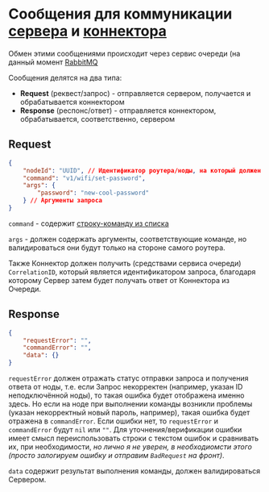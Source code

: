 # Сообщения для коммуникации [сервера](../../units/server.md) и [коннектора](../../units/connector.md)

Обмен этими сообщениями происходит через сервис очереди (на данный момент [RabbitMQ](../../units/rabbitmq.md)

Сообщения делятся на два типа:

- **Request** (реквест/запрос) - отправляется сервером, получается и обрабатывается коннектором
- **Response** (респонс/ответ) - отправляется коннектором, обрабатывается, соответственно, сервером

## Request

```json
{
    "nodeId": "UUID", // Идентификатор роутера/ноды, на который должен быть отправлен запрос
    "command": "v1/wifi/set-password",
    "args": {
        "password": "new-cool-password"
    } // Аргументы запроса
}
```

`command` - содержит [строку-команду из списка](../commands.md)

`args` - должен содержать аргументы, соответствующие команде, но валидироваться они будут только на стороне самого роутера.

Также Коннектор должен получить (средствами сервиса очереди) `CorrelationID`, который является идентификатором запроса, благодаря которому Сервер затем будет получать ответ от Коннектора из Очереди.

## Response

```json
{
    "requestError": "",
    "commandError": "",
    "data": {}
}
```

`requestError` должен отражать статус отправки запроса и получения ответа от ноды, т.е. если Запрос некорректен (например, указан ID неподключённой ноды), то такая ошибка будет отображена именно здесь. Но если на ноде при выполнении команды возникли проблемы (указан некорректный новый пароль, например), такая ошибка будет отражена в `commandError`.
Если ошибки нет, то `requestError` и `commandError` будут `nil` или `""`. Для уточнения/верификации ошибки имеет смысл переиспользовать строки с текстом ошибок и сравнивать их, при необходимости, _но лично я не уверен, в необходиомсти этого (просто залогируем ошибку и отправим `BadRequest` на фронт)_.

`data` содержит результат выполнения команды, должен валидироваться Сервером.
